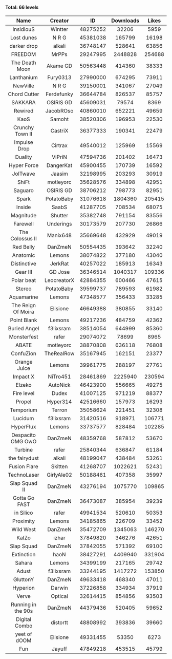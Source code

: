 #### Total: 66 levels

| Name | Creator | ID | Downloads | Likes |
|:---:|:---:|:---:|:---:|:---:|
| InsidiouS | Wintter | 48275252 | 32206 | 5959
| Lost dunes | N R G | 45381038 | 165799 | 16198
| darker drop | alkali | 36748147 | 528641 | 63856
| FREEDOM | MrPPs | 29247995 | 2448828 | 254688
| The Death Moon | Akame GD | 50563448 | 414360 | 38333
| Lanthanium | Fury0313 | 27990000 | 674295 | 73911
| NewVille | N R G | 39150001 | 341067 | 27049
| Chord Cutter | Ferdefunky | 36644784 | 826537 | 85757
| SAKKARA | OSIRIS GD | 45609031 | 79574 | 8369
| Rewired | JacobROso | 40860010 | 652221 | 49659
| KaoS | Samoht | 38520306 | 196953 | 22530
| Crunchy Town II | CastriX | 36377333 | 190341 | 22479
| Impulse Drop  | Cirtrax | 49540012 | 125969 | 15569
| Duality | ViPriN | 47594736 | 201402 | 16473
| Hyper Force | DangerKat | 45900455 | 170739 | 16592
| JolTwave | Jaasim | 32198995 | 203293 | 30919
| ShiFt | motleyorc | 35628576 | 334898 | 42951
| Saguaro | OSIRIS GD | 38706212 | 798773 | 82951
| Spark | PotatoBaby | 31076618 | 1804360 | 205415
| Inside | SaabS | 41287705 | 708534 | 68075
| Magnitude | Shutter | 35382748 | 791154 | 83556
| Farewell | Underings | 30173579 | 207730 | 26866
| The Colossus II | Manix648 | 35669648 | 432929 | 49019
| Red Belly | DanZmeN | 50554435 | 393642 | 32240
| Anatomic | Lemons | 38074822 | 377180 | 43040
| Distinctive | JerkRat | 40257022 | 185913 | 16343
| Gear III | GD Jose | 36346514 | 1040317 | 109336
| Polar beat | LeocreatorX | 42884355 | 600466 | 47615
| Stereo | PotatoBaby | 39599737 | 789593 | 61982
| Aquamarine | Lemons | 47348577 | 356433 | 33285
| The Reign Of Moira | Elisione | 46649388 | 380855 | 33140
| Point Blank | Lemons | 49217236 | 484759 | 42362
| Buried Angel | f3lixsram | 38514054 | 644999 | 85360
| Monsterfest | rafer | 29074072 | 78699 | 8965
| ABATE | motleyorc | 38870808 | 636118 | 76808
| ConfuZion | TheRealRow | 35167945 | 162151 | 23377
| Orange Juice | Lemons | 39961775 | 288197 | 27761
| Impact X | NiTro451 | 28461869 | 2225940 | 230594
| Elzeko | AutoNick | 46423900 | 556665 | 49275
| Fire level | Dudex | 41007125 | 971219 | 88377
| Propel | Hyper314 | 42516660 | 157973 | 16293
| Temporium | Terron | 35058624 | 221451 | 32308
| Lucidum | f3lixsram | 31420516 | 918971 | 106771
| HyperFlux | Lemons | 33737577 | 828484 | 102285
| Despacito OMG OwO | DanZmeN | 48359768 | 587812 | 53670
| Turbine | rafer | 25840344 | 636847 | 61184
| the fairydust | alkali | 48199047 | 438484 | 53261
| Fusion Flare | Skitten | 41268707 | 1022621 | 52431
| TechnoLaser | GirlyAle02 | 50188461 | 407358 | 35997
| Slap Squad II | DanZmeN | 43276194 | 1075770 | 109865
| Gotta Go FAST | DanZmeN | 36473087 | 385954 | 39239
| in Silico | rafer | 49941534 | 520610 | 50353
| Proximity | Lemons | 34185865 | 226709 | 33452
| Wild West | DanZmeN | 35472709 | 1345063 | 146270
| KaIZo | izhar | 37849820 | 346276 | 42651
| Slap Squad | DanZmeN | 37842055 | 571392 | 69100
| Extinction | haoN | 38427291 | 4409940 | 331904
| Sahara | Lemons | 34399199 | 217165 | 29742
| Adust | f3lixsram | 33244195 | 1417272 | 153850
| GluttonY | DanZmeN | 49633418 | 468340 | 47011
| Hyperion | Darwin | 37226858 | 334934 | 37919
| Verve | Optical | 32614415 | 854856 | 93503
| Running in the 90s | DanZmeN | 44379436 | 520405 | 59652
| Digital Combo | distortt | 48808992 | 393836 | 39660
| yeet of dOOM | Elisione | 49331455 | 53350 | 6273
| Fun | Jayuff | 47849218 | 453515 | 45799
